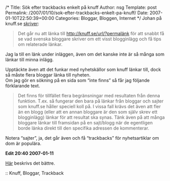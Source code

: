 /*
 Title: Sök efter trackbacks enkelt på knuff
 Author: nsg
 Template: post
 Permalink: /2007/01/10/sok-efter-trackbacks-enkelt-pa-knuff/
 Date: 2007-01-10T22:50:39+00:00
 Categories: Bloggar, Bloggen, Internet
*/
Johan på knuff.se [skriver][1]:

> Det går nu att länka till http://knuff.se/url/?permalänk för att snabbt få se vad svenska bloggare skriver om ett visst blogginlägg och få tips om relaterade länkar.

Jag la till en länk under inläggen, även om det kanske inte är så många som länkar till minna inlägg.

Upptäckte även att det funkar med nyhetskällor som knuff länkar till, dock så måste flera bloggar länka till nyheten.  
Om jag gör en sökning på en sida som &#8220;inte finns&#8221; så får jag följande förklarande text.

> Det finns för tillfället flera begränsningar med resultaten från denna funktion. T.ex. så fungerar den bara på länkar från bloggar och sajter som knuff.se håller speciell koll på. I vissa fall krävs det även att fler än en blogg (eller att en annan bloggare är den som själv skrev ett blogginlägg) länkar för att resultat ska synas. Tänk även på att många bloggare länkar till framsidan på en sajt/blogg när de egentligen borde länka direkt till den specifika adressen de kommenterar.

Notera &#8220;sajter&#8221;, ja, det går även och få &#8220;trackbacks&#8221; för nyhetsartiklar om dom är populära.

**Edit 20:40 2007-01-11**

[Här][2] beskrivs det bättre.

:: Knuff, Bloggar, Trackback

<small></small>

 [1]: http://knuff.se/johan/0701101055
 [2]: http://knuff.se/johan/0701110924